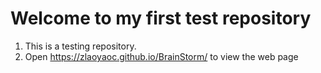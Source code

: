 # Welcome to my first test repository
1. This is a testing repository.
2. Open https://zlaoyaoc.github.io/BrainStorm/ to view the web page
